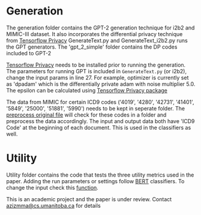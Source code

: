 # Generation 
The generation folder contains the GPT-2 generation technique for i2b2 and MIMIC-III dataset. It also incorporates the differential privacy technique from [Tensorflow Privacy](https://github.com/tensorflow/privacy)
GenerateText.py and GenerateText_i2b2.py runs the GPT generators. The 'gpt_2_simple' folder contains the DP codes included to GPT-2

[Tensorflow Privacy](https://github.com/tensorflow/privacy)  needs to be installed prior to running the generation. The parameters for running GPT is included in `GenerateText.py` (or i2b2), change the input params in line 27. For example, optimizer is currently set as 'dpadam' which is the differentially private adam with noise multiplier 5.0. The epsilon can be calculated using [Tensorflow Privacy package](https://github.com/tensorflow/privacy/tree/master/tensorflow_privacy/privacy/analysis)

The data from MIMIC for certain ICD9 codes ('4019', '4280', '42731', '41401', '5849', '25000', '51881', '5990') needs to be kept in seperate folder. The [preprocess original file](https://github.com/mominbuet/GenerateEHRs/blob/master/Utility/preprocess_original.py) will check for these codes in a folder and preprocess the data accordingly.  The input and output data both have 'ICD9 Code' at the beginning of each document. This is used in the classifiers as well. 

# Utility
Utility folder contains the code that tests the three utility metrics used in the paper. Adding the run parameters or settings follow [BERT](https://github.com/google-research/bert) classifiers. To change the input check this [function](https://github.com/mominbuet/GenerateEHRs/blob/fcdc74c5f66d9fb2de2ebbb0b57c1ff0e3be4b03/Utility/ICD9Classifier.py#L254). 

This is an academic project and the paper is under review. Contact azizmma@cs.umanitoba.ca for details
